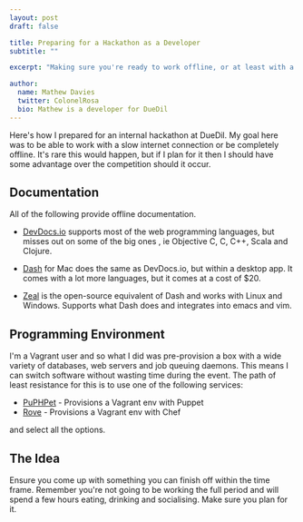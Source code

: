 ```yaml
---
layout: post
draft: false

title: Preparing for a Hackathon as a Developer
subtitle: ""

excerpt: "Making sure you're ready to work offline, or at least with a slow internet connection. Here's what you need to know."

author:
  name: Mathew Davies
  twitter: ColonelRosa
  bio: Mathew is a developer for DueDil
---
```


Here's how I prepared for an internal hackathon at DueDil. My goal here was to be able to work with a 
slow internet connection or be completely offline. It's rare this would happen, but if I plan for it then
I should have some advantage over the competition should it occur.

Documentation
-----

All of the following provide offline documentation.

* [DevDocs.io](http://devdocs.io/) supports most of the web programming languages, but misses out on some of the big ones 
, ie Objective C, C, C++, Scala and Clojure. 

* [Dash](http://kapeli.com/dash) for Mac does the same as DevDocs.io, but within a desktop app. It comes with a lot more 
languages, but it comes at a cost of $20.

* [Zeal](http://zealdocs.org/) is the open-source equivalent of Dash and works with Linux and Windows. Supports what Dash
does and integrates into emacs and vim.

Programming Environment
-----

I'm a Vagrant user and so what I did was pre-provision a box with a wide variety of 
databases, web servers and job queuing daemons. This means I can switch software without wasting time during the event.
The path of least resistance for this is to use one of the following services:

* [PuPHPet](https://puphpet.com) - Provisions a Vagrant env with Puppet
* [Rove](http://rove.io/) - Provisions a Vagrant env with Chef

and select all the options.

The Idea
-----

Ensure you come up with something you can finish off within the time frame. Remember you're not going to be working the 
full period and will spend a few hours eating, drinking and socialising. Make sure you plan for it.
